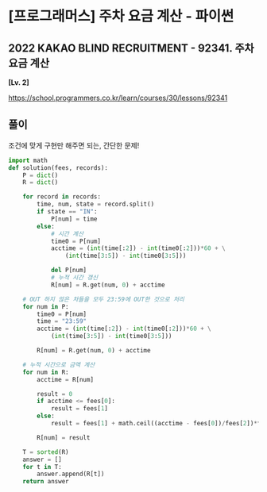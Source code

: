 # [프로그래머스] 주차 요금 계산 - 파이썬

## 2022 KAKAO BLIND RECRUITMENT - 92341. 주차 요금 계산

**[Lv. 2]**



https://school.programmers.co.kr/learn/courses/30/lessons/92341



## 풀이

조건에 맞게 구현만 해주면 되는, 간단한 문제!

```python
import math
def solution(fees, records):
    P = dict()
    R = dict()

    for record in records:
        time, num, state = record.split()
        if state == "IN":
            P[num] = time
        else:
            # 시간 계산
            time0 = P[num]
            acctime = (int(time[:2]) - int(time0[:2]))*60 + \
                (int(time[3:5]) - int(time0[3:5]))

            del P[num]
            # 누적 시간 갱신
            R[num] = R.get(num, 0) + acctime

    # OUT 하지 않은 차들을 모두 23:59에 OUT한 것으로 처리
    for num in P:
        time0 = P[num]
        time = "23:59"
        acctime = (int(time[:2]) - int(time0[:2]))*60 + \
            (int(time[3:5]) - int(time0[3:5]))

        R[num] = R.get(num, 0) + acctime

    # 누적 시간으로 금액 계산
    for num in R:
        acctime = R[num]

        result = 0
        if acctime <= fees[0]:
            result = fees[1]
        else:
            result = fees[1] + math.ceil((acctime - fees[0])/fees[2])*fees[3]

        R[num] = result

    T = sorted(R)
    answer = []
    for t in T:
        answer.append(R[t])
    return answer
```

